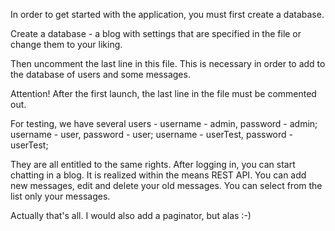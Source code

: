 In order to get started with the application, you must first create a database.

Create a database - a blog with settings that are specified in the file or change them to your liking.

Then uncomment the last line in this file. This is necessary in order to add to the database of users and some messages.

Attention! 
After the first launch, the last line in the file must be commented out.

For testing, we have several users -
username - admin, password - admin;
username - user, password - user;
username - userTest, password - userTest;

They are all entitled to the same rights.
After logging in, you can start chatting in a blog. It is realized within the means REST API.
You can add new messages, edit and delete your old messages. You can select from the list only your messages.

Actually that's all. I would also add a paginator, but alas :-)